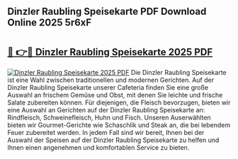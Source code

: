 ## Dinzler Raubling Speisekarte PDF Download Online 2025 5r6xF

# <h2><a href="http://gc8qc46.nevu.top/?p=Dinzler+Raubling+Speisekarte">🔗 👉🔴 Dinzler Raubling Speisekarte 2025 PDF</a></h2>

[![Dinzler Raubling Speisekarte 2025 PDF](https://i.imgur.com/dBaPXMq.png)](http://gc8qc46.nevu.top/?p=Dinzler+Raubling+Speisekarte)
Die Dinzler Raubling Speisekarte ist eine Wahl zwischen traditionellen und modernen Gerichten. Auf der Dinzler Raubling Speisekarte unserer Cafeteria finden Sie eine große Auswahl an frischem Gemüse und Obst, mit denen Sie leichte und frische Salate zubereiten können. Für diejenigen, die Fleisch bevorzugen, bieten wir eine Auswahl an Gerichten auf der Dinzler Raubling Speisekarte an: Rindfleisch, Schweinefleisch, Huhn und Fisch. Unseren Auserwählten bieten wir Gourmet-Gerichte wie Schaschlik und Steak an, die bei lebendem Feuer zubereitet werden. In jedem Fall sind wir bereit, Ihnen bei der Auswahl der Speisen auf der Dinzler Raubling Speisekarte zu helfen und Ihnen einen angenehmen und komfortablen Service zu bieten.
